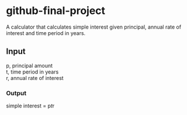 # github-final-project
A calculator that calculates simple interest given principal, annual rate of interest and time period in years.

## Input
   p, principal amount  
   t, time period in years     
   r, annual rate of interest  
### Output
   simple interest = p*t*r
